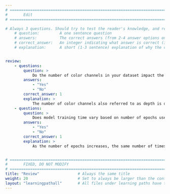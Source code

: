 ```yaml
---
# ================================================================================
#       Edit
# ================================================================================

# Always 3 questions. Should try to test the reader's knowledge, and reinforce the key points you want them to remember.
    # question:         A one sentence question
    # answers:          The correct answers (from 2-4 answer options only). Should be surrounded by quotes.
    # correct_answer:   An integer indicating what answer is correct (index starts from 0)
    # explanation:      A short (1-3 sentence) explanation of why the correct answer is correct. Can add additional context if desired


review:
    - questions:
        question: >
            Do the number of color channels in your dataset impact the input shape of the convolution layer?
        answers:
            - "Yes"
            - "No"
        correct_answer: 1                  
        explanation: >
            The number of color channels also referred to as depth is one of the array inputs to the CNN.
    - questions:
        question: >
            Does model training time vary based on number of epochs used?
        answers:
            - "Yes"
            - "No"
        correct_answer: 1                  
        explanation: >
            As the number of epochs increases, the same number of times weights are changed in the neural network and hence it takes longer.


# ================================================================================
#       FIXED, DO NOT MODIFY
# ================================================================================
title: "Review"                 # Always the same title
weight: 20                      # Set to always be larger than the content in this path
layout: "learningpathall"       # All files under learning paths have this same wrapper
---
```

